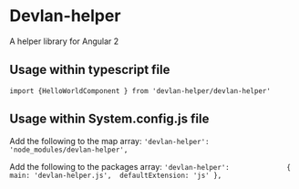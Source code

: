# Devlan-helper

A helper library for Angular 2


## Usage within typescript file

```
import {HelloWorldComponent } from 'devlan-helper/devlan-helper'
```

## Usage within System.config.js file

Add the following to the map array:
`'devlan-helper':              'node_modules/devlan-helper',`

Add the following to the packages array:
`'devlan-helper':              { main: 'devlan-helper.js',  defaultExtension: 'js' },`



